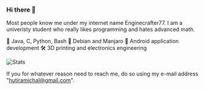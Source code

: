 ### Hi there 👋

<!--
**Enginecrafter77/Enginecrafter77** is a ✨ _special_ ✨ repository because its `README.md` (this file) appears on your GitHub profile.

Here are some ideas to get you started:

- 🔭 I’m currently working on ...
- 🌱 I’m currently learning ...
- 👯 I’m looking to collaborate on ...
- 🤔 I’m looking for help with ...
- 💬 Ask me about ...
- 📫 How to reach me: ...
- 😄 Pronouns: ...
- ⚡ Fun fact: ...
-->

Most people know me under my internet name Enginecrafter77. I am a univeristy student who really likes programming and hates advanced math.

📜 Java, C, Python, Bash
🐧 Debian and Manjaro
💼 Android application development
🛠️ 3D printing and electronics engineering

![Stats](https://github-readme-stats.vercel.app/api?username=Enginecrafter77&show_icons=true&theme=tokyonight&custom_title=Enginecrafter77%27s%20Stats)

If you for whatever reason need to reach me, do so using my e-mail address "hutiramichal@gmail.com".
